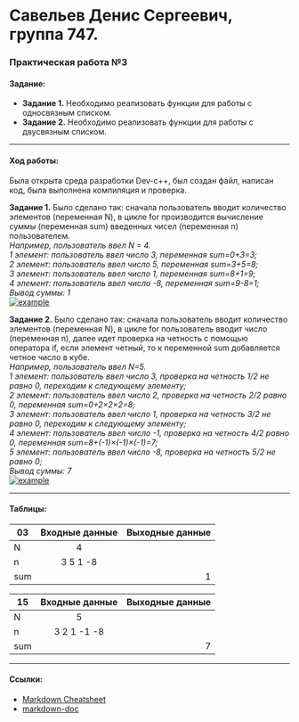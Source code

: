 # Савельев Денис Сергеевич, группа 747. #
### Практическая работа №3 ###
#### Задание: ####
- **Задание 1.** Необходимо реализовать функции для работы с односвязным списком.
- **Задание 2.** Необходимо реализовать функции для работы с двусвязным списком.
___
#### Ход работы: ####
   Была открыта среда разработки Dev-c++, был создан файл, написан код, была выполнена компиляция и проверка.
  
  **Задание 1.** Было сделано так: сначала пользователь вводит количество элементов (переменная N), в цикле for производится вычисление суммы (переменная sum) введенных чисел (переменная n) пользователем.  
  *Например, пользователь ввел N = 4.  
  1 элемент: пользователь ввел число 3, переменная sum=0+3=3;  
  2 элемент: пользователь ввел число 5, переменная sum=3+5=8;  
  3 элемент: пользователь ввел число 1, переменная sum=8+1=9;  
  4 элемент: пользователь ввел число -8, переменная sum=9-8=1;  
  Вывод cуммы: 1*  
[![example](скрин1)](пример1)  

  
  **Задание 2.** Было сделано так: сначала пользователь вводит количество элементов (переменная N), в цикле for пользователь вводит число (переменная n), далее идет проверка на четность с помощью оператора if, если элемент четный, то к переменной sum добавляется четное число в кубе.  
  *Например, пользователь ввел N=5.  
  1 элемент: пользователь ввел число 3, проверка на четность 1/2 не равно 0, переходим к следующему элементу;  
  2 элемент: пользователь ввел число 2, проверка на четность 2/2 равно 0, переменная sum=0+2×2×2=8;  
  3 элемент: пользователь ввел число 1, проверка на четность 3/2 не равно 0, переходим к следующему элементу;  
  4 элемент: пользователь ввел число -1, проверка на четность 4/2 равно 0, переменная sum=8+(-1)×(-1)×(-1)=7;  
  5 элемент: пользователь ввел число -8, проверка на четность 5/2 не равно 0;  
  Вывод суммы: 7*  
[![example](скрин2)](пример2)
___
#### Таблицы: ####
|03| Входные данные|Выходные данные|
| ------------- |:-------------:| -----:|
| N| 4| |
| n|3 5 1 -8||
| sum||1|

|15| Входные данные|Выходные данные|
| ------------- |:-------------:| -----:|
| N| 5| |
| n|3 2 1 -1 -8||
| sum||7|
___
#### Ссылки: ####  
- [Markdown Cheatsheet](https://github.com/adam-p/markdown-here/wiki/Markdown-Cheatsheet)
- [markdown-doc](https://github.com/OlgaVlasova/markdown-doc/blob/master/README.md#Parag)
